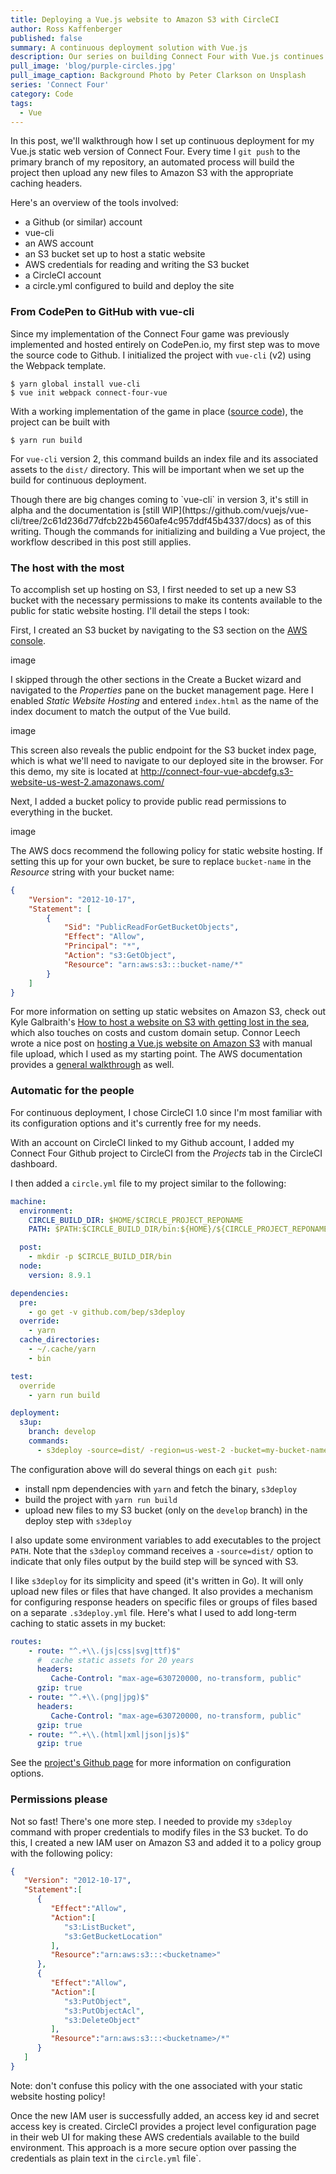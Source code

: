 ```yaml
---
title: Deploying a Vue.js website to Amazon S3 with CircleCI
author: Ross Kaffenberger
published: false
summary: A continuous deployment solution with Vue.js
description: Our series on building Connect Four with Vue.js continues by setting up automated deployment to Amazon S3 with CircleCI and the command line tool s3deploy
pull_image: 'blog/purple-circles.jpg'
pull_image_caption: Background Photo by Peter Clarkson on Unsplash
series: 'Connect Four'
category: Code
tags:
  - Vue
---
```


In this post, we'll walkthrough how I set up continuous deployment for my Vue.js static web version of Connect Four. Every time I `git push` to the primary branch of my repository, an automated process will build the project then upload any new files to Amazon S3 with the appropriate caching headers.

Here's an overview of the tools involved:

- a Github (or similar) account
- vue-cli
- an AWS account
- an S3 bucket set up to host a static website
- AWS credentials for reading and writing the S3 bucket
- a CircleCI account
- a circle.yml configured to build and deploy the site

### From CodePen to GitHub with vue-cli

Since my implementation of the Connect Four game was previously implemented and hosted entirely on CodePen.io, my first step was to move the source code to Github. I initialized the project with `vue-cli` (v2) using the Webpack template.

```shell
$ yarn global install vue-cli
$ vue init webpack connect-four-vue
```

With a working implementation of the game in place ([source code]()), the project can be built with
```shell
$ yarn run build
```
For `vue-cli` version 2, this command builds an index file and its associated assets to the `dist/` directory. This will be important when we set up the build for continuous deployment.

<aside class="callout panel">
Though there are big changes coming to `vue-cli` in version 3, it's still in alpha and the documentation is [still WIP](https://github.com/vuejs/vue-cli/tree/2c61d236d77dfcb22b4560afe4c957ddf45b4337/docs) as of this writing. Though the commands for initializing and building a Vue project, the workflow described in this post still applies.
</aside>

### The host with the most

To accomplish set up hosting on S3, I first needed to set up a new S3 bucket with the necessary permissions to make its contents available to the public for static website hosting. I'll detail the steps I took:

First, I created an S3 bucket by navigating to the S3 section on the [AWS console](https://aws.amazon.com).

image

I skipped through the other sections in the Create a Bucket wizard and navigated to the *Properties* pane on the bucket management page. Here I enabled *Static Website Hosting* and entered `index.html` as the name of the index document to match the output of the Vue build.

image

This screen also reveals the public endpoint for the S3 bucket index page, which is what we'll need to navigate to our deployed site in the browser. For this demo, my site is located at http://connect-four-vue-abcdefg.s3-website-us-west-2.amazonaws.com/

Next, I added a bucket policy to provide public read permissions to everything in the bucket.

image

The  AWS docs recommend the following policy for static website hosting. If setting this up for your own bucket, be sure to replace `bucket-name` in the *Resource* string with your bucket name:
```json
{
    "Version": "2012-10-17",
    "Statement": [
        {
            "Sid": "PublicReadForGetBucketObjects",
            "Effect": "Allow",
            "Principal": "*",
            "Action": "s3:GetObject",
            "Resource": "arn:aws:s3:::bucket-name/*"
        }
    ]
}
```
For more information on setting up static websites on Amazon S3, check out Kyle Galbraith's [How to host a website on S3 with getting lost in the sea](https://medium.freecodecamp.org/how-to-host-a-website-on-s3-without-getting-lost-in-the-sea-e2b82aa6cd38), which also touches on costs and custom domain setup. Connor Leech wrote a nice post on [hosting a Vue.js website on Amazon S3](https://medium.com/@connorleech/host-a-vue-js-website-on-amazon-s3-for-the-best-hosting-solution-ever-%EF%B8%8F-eee2a28b2506) with manual file upload, which I used as my starting point. The AWS documentation provides a [general walkthrough](https://docs.aws.amazon.com/AmazonS3/latest/dev/WebsiteHosting.html) as well.

### Automatic for the people

For continuous deployment, I chose CircleCI 1.0 since I'm most familiar with its configuration options and it's currently free for my needs.

With an account on CircleCI linked to my Github account, I added my Connect Four Github project to CircleCI from the *Projects* tab in the CircleCI dashboard.

I then added a `circle.yml` file to my project similar to the following:

```yaml
machine:
  environment:
    CIRCLE_BUILD_DIR: $HOME/$CIRCLE_PROJECT_REPONAME
    PATH: $PATH:$CIRCLE_BUILD_DIR/bin:${HOME}/${CIRCLE_PROJECT_REPONAME}/node_modules/.bin"

  post:
    - mkdir -p $CIRCLE_BUILD_DIR/bin
  node:
    version: 8.9.1

dependencies:
  pre:
    - go get -v github.com/bep/s3deploy
  override:
    - yarn
  cache_directories:
    - ~/.cache/yarn
    - bin

test:
  override
    - yarn run build

deployment:
  s3up:
    branch: develop
    commands:
      - s3deploy -source=dist/ -region=us-west-2 -bucket=my-bucket-name
```
The configuration above will do several things on each `git push`:

* install npm dependencies with `yarn` and fetch the binary, `s3deploy`
* build the project with `yarn run build`
* upload new files to my S3 bucket (only on the `develop` branch) in the deploy step with `s3deploy`

I also update some environment variables to add executables to the project `PATH`. Note that the `s3deploy` command receives a `-source=dist/` option to indicate that only files output by the build step will be synced with S3.

I like `s3deploy` for its simplicity and speed (it's written in Go). It will only upload new files or files that have changed. It also provides a mechanism for configuring response headers on specific files or groups of files based on a separate `.s3deploy.yml` file. Here's what I used to add long-term caching to static assets in my bucket:
```yaml
routes:
    - route: "^.+\\.(js|css|svg|ttf)$"
      #  cache static assets for 20 years
      headers:
         Cache-Control: "max-age=630720000, no-transform, public"
      gzip: true
    - route: "^.+\\.(png|jpg)$"
      headers:
         Cache-Control: "max-age=630720000, no-transform, public"
      gzip: true
    - route: "^.+\\.(html|xml|json|js)$"
      gzip: true
```
See the [project's Github page](https://github.com/bep/s3deploy) for more information on configuration options.
### Permissions please

Not so fast! There's one more step. I needed to provide my `s3deploy` command with proper credentials to modify files in the S3 bucket. To do this, I created a new IAM user on Amazon S3 and added it to a policy group with the following policy:

```json
{
   "Version": "2012-10-17",
   "Statement":[
      {
         "Effect":"Allow",
         "Action":[
            "s3:ListBucket",
            "s3:GetBucketLocation"
         ],
         "Resource":"arn:aws:s3:::<bucketname>"
      },
      {
         "Effect":"Allow",
         "Action":[
            "s3:PutObject",
            "s3:PutObjectAcl",
            "s3:DeleteObject"
         ],
         "Resource":"arn:aws:s3:::<bucketname>/*"
      }
   ]
}
```
Note: don't confuse this policy with the one associated with your static website hosting policy!

Once the new IAM user is successfully added, an access key id and secret access key is created. CircleCI provides a project level configuration page in their web UI for making these AWS credentials available to the build environment. This approach is a more secure option over passing the credentials as plain text in the `circle.yml` file`.
